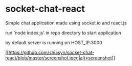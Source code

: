 # socket-chat-react
Simple chat application made using socket.io and react.js

run 'node index.js' in repo directory to start application

by default server is running on HOST_IP:3000

[[https://github.com/shiasyn/socket-chat-react/blob/master/screenshot.jpeg|alt=screenshot]]

